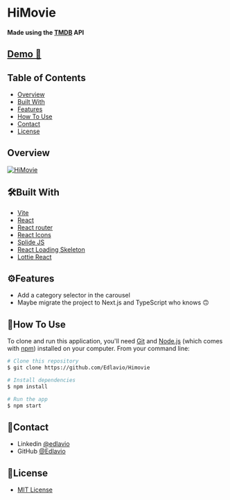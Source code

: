 # HiMovie

#### Made using the **[TMDB](https://www.themoviedb.org/)** API

## [Demo 👀](https://himovie1.vercel.app/)
      

## Table of Contents

- [Overview](#overview)
- [Built With](#built-with)
- [Features](#features)
- [How To Use](#how-to-use)
- [Contact](#contact)
- [License](#license)

## Overview

[![HiMovie](https://user-images.githubusercontent.com/79201879/236576700-0ab2afc0-cf6b-4cc2-bb7a-c6578eac1f40.png)](https://himovie1.vercel.app/)

## 🛠️Built With

- [Vite](https://vitejs.dev/)
- [React](https://reactjs.org/)
- [React router](https://reactrouter.com/en/main)
- [React Icons](https://react-icons.github.io/react-icons/)
- [Splide JS](https://splidejs.com/)
- [React Loading Skeleton](https://github.com/dvtng/react-loading-skeleton)
- [Lottie React](https://lottiereact.com/)

## ⚙️Features

- Add a category selector in the carousel
- Maybe migrate the project to Next.js and TypeScript who knows 🙃 

## 📎How To Use


To clone and run this application, you'll need [Git](https://git-scm.com) and [Node.js](https://nodejs.org/en/download/) (which comes with [npm](http://npmjs.com)) installed on your computer. From your command line:

```bash
# Clone this repository
$ git clone https://github.com/Edlavio/Himovie

# Install dependencies
$ npm install

# Run the app
$ npm start
```

## 📣Contact

- Linkedin [@edlavio](https://www.linkedin.com/in/edlavio/)
- GitHub [@Edlavio](https://github.com/Edlavio)

## 📝License

- [MIT License](./LICENSE)
